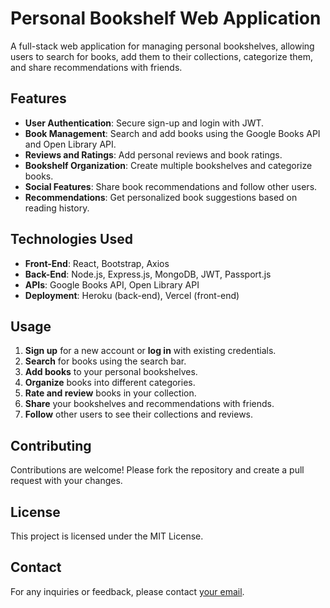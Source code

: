 # Personal Bookshelf Web Application

A full-stack web application for managing personal bookshelves, allowing users to search for books, add them to their collections, categorize them, and share recommendations with friends.

## Features

- **User Authentication**: Secure sign-up and login with JWT.
- **Book Management**: Search and add books using the Google Books API and Open Library API.
- **Reviews and Ratings**: Add personal reviews and book ratings.
- **Bookshelf Organization**: Create multiple bookshelves and categorize books.
- **Social Features**: Share book recommendations and follow other users.
- **Recommendations**: Get personalized book suggestions based on reading history.

## Technologies Used

- **Front-End**: React, Bootstrap, Axios
- **Back-End**: Node.js, Express.js, MongoDB, JWT, Passport.js
- **APIs**: Google Books API, Open Library API
- **Deployment**: Heroku (back-end), Vercel (front-end)

## Usage

1. **Sign up** for a new account or **log in** with existing credentials.
2. **Search** for books using the search bar.
3. **Add books** to your personal bookshelves.
4. **Organize** books into different categories.
5. **Rate and review** books in your collection.
6. **Share** your bookshelves and recommendations with friends.
7. **Follow** other users to see their collections and reviews.

## Contributing

Contributions are welcome! Please fork the repository and create a pull request with your changes.

## License

This project is licensed under the MIT License.

## Contact

For any inquiries or feedback, please contact [your email](mailto:text.ashishkumar@gmail.com).
